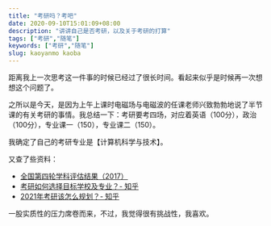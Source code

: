 ```yaml
---
title: "考研吗？考吧"
date: 2020-09-10T15:01:09+08:00
description: "讲讲自己是否考研，以及关于考研的打算"
tags: ["考研","随笔"]
keywords: ["考研","随笔"]
slug: kaoyanmo kaoba
---
```


距离我上一次思考这一件事的时候已经过了很长时间。看起来似乎是时候再一次想想这个问题了。

之所以是今天，是因为上午上课时电磁场与电磁波的任课老师兴致勃勃地说了半节课的有关考研的事情。我总结一下：考研要考四场，对应着英语（100分），政治（100分），专业课一（150），专业课二（150）。

我确定了自己的考研专业是【计算机科学与技术】。

又查了些资料：

- [全国第四轮学科评估结果（2017）](http://www.cdgdc.edu.cn/xwyyjsjyxx/xkpgjg/)
- [考研如何选择目标学校及专业？- 知乎](https://www.zhihu.com/question/31000102)
- [2021年考研该怎么规划？- 知乎](https://www.zhihu.com/question/46218563/answer/844049962)

一股实质性的压力席卷而来，不过，我觉得很有挑战性，我喜欢。
